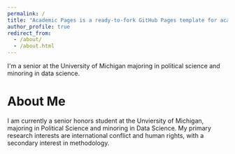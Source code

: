 ```yaml
---
permalink: /
title: "Academic Pages is a ready-to-fork GitHub Pages template for academic personal websites"
author_profile: true
redirect_from: 
  - /about/
  - /about.html
---
```


I'm a senior at the University of Michigan majoring in political science and minoring in data science. 

About Me
======
I am currently a senior honors student at the Unviersity of Michigan, majoring in Political Science and minoring in Data Science. My primary research interests are international conflict and human rights, with a secondary interest in methodology. 

